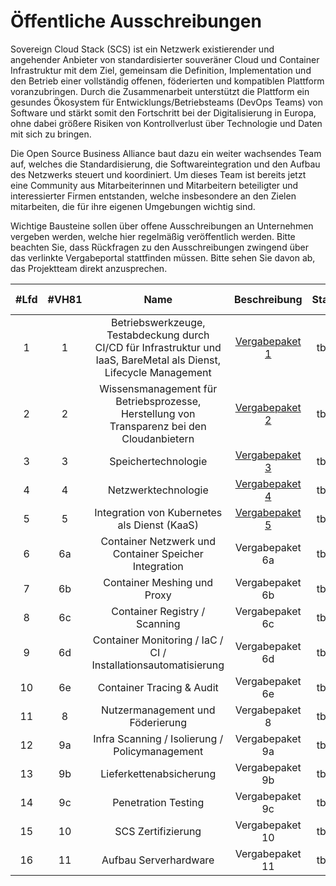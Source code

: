 # Öffentliche Ausschreibungen

Sovereign Cloud Stack (SCS) ist ein Netzwerk existierender und angehender Anbieter von standardisierter souveräner Cloud und Container Infrastruktur 
mit dem Ziel, gemeinsam die Definition, Implementation und den Betrieb einer vollständig offenen, föderierten und kompatiblen Plattform voranzubringen. 
Durch die Zusammenarbeit unterstützt die Plattform ein gesundes Ökosystem für Entwicklungs/Betriebsteams (DevOps Teams) von Software und stärkt somit den 
Fortschritt bei der Digitalisierung in Europa, ohne dabei größere Risiken von Kontrollverlust über Technologie und Daten mit sich zu bringen.

Die Open Source Business Alliance baut dazu ein weiter wachsendes Team auf, welches die Standardisierung, die Softwareintegration und den Aufbau des Netzwerks 
steuert und koordiniert. Um dieses Team ist bereits jetzt eine Community aus Mitarbeiterinnen und Mitarbeitern beteiligter und interessierter Firmen entstanden, 
welche insbesondere an den Zielen mitarbeiten, die für ihre eigenen Umgebungen wichtig sind.

Wichtige Bausteine sollen über offene Ausschreibungen an Unternehmen vergeben werden, welche hier regelmäßig veröffentlich werden. Bitte beachten Sie, dass 
Rückfragen zu den Ausschreibungen zwingend über das verlinkte Vergabeportal stattfinden müssen. Bitte sehen Sie davon ab, das Projektteam direkt anzusprechen.

| #Lfd | #VH81 | Name | Beschreibung | Start | Link zum Vergabeportal |
|:---:|:---:|:---:|:---:|:---:|:---:|
| 1  | 1  | Betriebswerkzeuge, Testabdeckung durch CI/CD für Infrastruktur und IaaS, BareMetal als Dienst, Lifecycle Management | [Vergabepaket 1](Lot1.html.de) | tba | tba |
| 2  | 2  | Wissensmanagement für Betriebsprozesse, Herstellung von Transparenz bei den Cloudanbietern | [Vergabepaket 2](Lot2.html.de) | tba | tba |
| 3  | 3  | Speichertechnologie | [Vergabepaket 3](Lot3.html.de) | tba | tba |
| 4  | 4  | Netzwerktechnologie | [Vergabepaket 4](Lot4.html.de) | tba | tba |
| 5  | 5  | Integration von Kubernetes als Dienst (KaaS) | [Vergabepaket 5](Lot5.html.de) | tba | tba |
| 6  | 6a | Container Netzwerk und Container Speicher Integration | Vergabepaket 6a | tba | tba |
| 7  | 6b | Container Meshing und Proxy | Vergabepaket 6b | tba | tba |
| 8  | 6c | Container Registry / Scanning | Vergabepaket 6c | tba | tba |
| 9  | 6d | Container Monitoring / IaC / CI / Installationsautomatisierung | Vergabepaket 6d | tba | tba |
| 10 | 6e | Container Tracing & Audit | Vergabepaket 6e | tba | tba |
| 11 | 8  | Nutzermanagement und Föderierung | Vergabepaket 8 | tba | tba |
| 12 | 9a | Infra Scanning / Isolierung / Policymanagement | Vergabepaket 9a | tba | tba |
| 13 | 9b | Lieferkettenabsicherung | Vergabepaket 9b | tba | tba |
| 14 | 9c | Penetration Testing | Vergabepaket 9c | tba | tba |
| 15 | 10 | SCS Zertifizierung | Vergabepaket 10 | tba | tba |
| 16 | 11 | Aufbau Serverhardware | Vergabepaket 11 | tba | tba |

